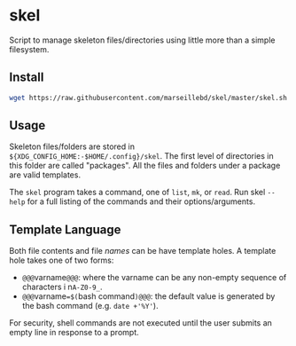 # skel

Script to manage skeleton files/directories using little more than a simple filesystem.

## Install

```sh
wget https://raw.githubusercontent.com/marseillebd/skel/master/skel.sh -O ~/bin/skel
```

## Usage

Skeleton files/folders are stored in `${XDG_CONFIG_HOME:-$HOME/.config}/skel`.
The first level of directories in this folder are called "packages".
All the files and folders under a package are valid templates.

The `skel` program takes a command, one of `list`, `mk`, or `read`.
Run skel `--help` for a full listing of the commands and their options/arguments.

## Template Language

Both file contents and file _names_ can be have template holes.
A template hole takes one of two forms:

  * `@@@`varname`@@@`: where the varname can be any non-empty sequence of characters i n`A-Z0-9_`.
  * `@@@`varname`=$(`bash command`)@@@`: the default value is generated by the bash command (e.g. `date +'%Y'`).

For security, shell commands are not executed until the user submits an empty line in response to a prompt.
